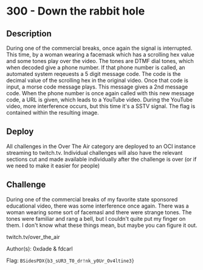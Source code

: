 # 300 - Down the rabbit hole

## Description

During one of the commercial breaks, once again the signal is interrupted. This time, by a woman wearing a facemask which has a scrolling hex value and some tones play over the video. The tones are DTMF dial tones, which when decoded give a phone number. If that phone number is called, an automated system reqeuests a 5 digit message code. The code is the decimal value of the scrolling hex in the original video. Once that code is input, a morse code message plays. This message gives a 2nd message code. When the phone number is once again called with this new message code, a URL is given, which leads to a YouTube video. During the YouTube video, more interference occurs, but this time it's a SSTV signal. The flag is contained within the resulting image.

## Deploy

All challenges in the Over The Air category are deployed to an OCI instance streaming to twitch.tv. Individual challenges will also have the relevant sections cut and made available individually after the challenge is over (or if we need to make it easier for people)

## Challenge

During one of the commercial breaks of my favorite state sponsored educational video, there was some interference once again. There was a woman wearing some sort of facemasl and there were strange tones. The tones were familiar and rang a bell, but I couldn't quite put my finger on them. I don't know what these things mean, but maybe you can figure it out.

twitch.tv/over_the_air

Author(s): 0xdade & fdcarl

Flag: `BSidesPDX{b3_sUR3_T0_dr!nk_y0Ur_Ov4ltine3}`